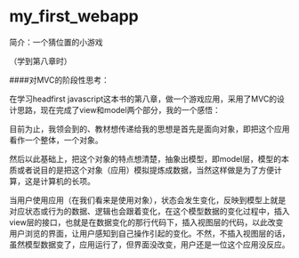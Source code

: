 # my_first_webapp

简介：一个猜位置的小游戏

（学到第八章时）

####对MVC的阶段性思考：

在学习headfirst javascript这本书的第八章，做一个游戏应用，采用了MVC的设计思路，现在完成了view和model两个部分，我的一个感悟：

目前为止，我领会到的、教材想传递给我的思想是首先是面向对象，即把这个应用看作一个整体，一个对象。

然后以此基础上，把这个对象的特点想清楚，抽象出模型，即model层，模型的本质或者说目的是把这个对象（应用）模拟提炼成数据，当然这样做是为了方便计算，这是计算机的长项。

当用户使用应用（在我们看来是使用对象），状态会发生变化，反映到模型上就是对应状态或行为的数据、逻辑也会跟着变化，在这个模型数据的变化过程中，插入view层的接口，也就是在数据变化的那行代码下，插入视图层的代码，以此改变用户浏览的界面，让用户感知到自己操作引起的变化。不然，不插入视图层的话，虽然模型数据变了，应用运行了，但界面没改变，用户还是一位这个应用没反应。
